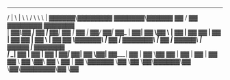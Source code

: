   ______  ________ _______  ______ __    __ ________ _______  
 /      \|        \       \|      \  \  /  \        \       \ 
|  ▓▓▓▓▓▓\\▓▓▓▓▓▓▓▓ ▓▓▓▓▓▓▓\\▓▓▓▓▓▓ ▓▓ /  ▓▓ ▓▓▓▓▓▓▓▓ ▓▓▓▓▓▓▓\
| ▓▓___\▓▓  | ▓▓  | ▓▓__| ▓▓ | ▓▓ | ▓▓/  ▓▓| ▓▓__   | ▓▓__| ▓▓
 \▓▓    \   | ▓▓  | ▓▓    ▓▓ | ▓▓ | ▓▓  ▓▓ | ▓▓  \  | ▓▓    ▓▓
 _\▓▓▓▓▓▓\  | ▓▓  | ▓▓▓▓▓▓▓\ | ▓▓ | ▓▓▓▓▓\ | ▓▓▓▓▓  | ▓▓▓▓▓▓▓\
|  \__| ▓▓  | ▓▓  | ▓▓  | ▓▓_| ▓▓_| ▓▓ \▓▓\| ▓▓_____| ▓▓  | ▓▓
 \▓▓    ▓▓  | ▓▓  | ▓▓  | ▓▓   ▓▓ \ ▓▓  \▓▓\ ▓▓     \ ▓▓  | ▓▓
  \▓▓▓▓▓▓    \▓▓   \▓▓   \▓▓\▓▓▓▓▓▓\▓▓   \▓▓\▓▓▓▓▓▓▓▓\▓▓   \▓▓
